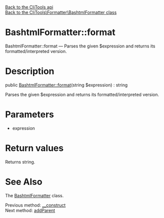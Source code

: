 [Back to the CliTools api](https://github.com/lingtalfi/CliTools/blob/master/doc/api/CliTools.md)<br>
[Back to the CliTools\Formatter\BashtmlFormatter class](https://github.com/lingtalfi/CliTools/blob/master/doc/api/CliTools/Formatter/BashtmlFormatter.md)


BashtmlFormatter::format
================



BashtmlFormatter::format — Parses the given $expression and returns its formatted/interpreted version.




Description
================


public [BashtmlFormatter::format](https://github.com/lingtalfi/CliTools/blob/master/doc/api/CliTools/Formatter/BashtmlFormatter/format.md)(string $expression) : string




Parses the given $expression and returns its formatted/interpreted version.




Parameters
================


- expression

    


Return values
================

Returns string.







See Also
================

The [BashtmlFormatter](https://github.com/lingtalfi/CliTools/blob/master/doc/api/CliTools/Formatter/BashtmlFormatter.md) class.

Previous method: [__construct](https://github.com/lingtalfi/CliTools/blob/master/doc/api/CliTools/Formatter/BashtmlFormatter/__construct.md)<br>Next method: [addParent](https://github.com/lingtalfi/CliTools/blob/master/doc/api/CliTools/Formatter/BashtmlFormatter/addParent.md)<br>

